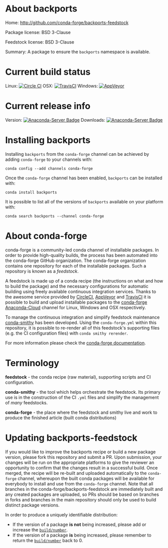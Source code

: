 About backports
===============

Home: http://github.com/conda-forge/backports-feedstock

Package license: BSD 3-Clause

Feedstock license: BSD 3-Clause

Summary: A package to ensure the `backports` namespace is available.



Current build status
====================

Linux: [![Circle CI](https://circleci.com/gh/conda-forge/backports-feedstock.svg?style=shield)](https://circleci.com/gh/conda-forge/backports-feedstock)
OSX: [![TravisCI](https://travis-ci.org/conda-forge/backports-feedstock.svg?branch=master)](https://travis-ci.org/conda-forge/backports-feedstock)
Windows: [![AppVeyor](https://ci.appveyor.com/api/projects/status/github/conda-forge/backports-feedstock?svg=True)](https://ci.appveyor.com/project/conda-forge/backports-feedstock/branch/master)

Current release info
====================
Version: [![Anaconda-Server Badge](https://anaconda.org/conda-forge/backports/badges/version.svg)](https://anaconda.org/conda-forge/backports)
Downloads: [![Anaconda-Server Badge](https://anaconda.org/conda-forge/backports/badges/downloads.svg)](https://anaconda.org/conda-forge/backports)

Installing backports
====================

Installing `backports` from the `conda-forge` channel can be achieved by adding `conda-forge` to your channels with:

```
conda config --add channels conda-forge
```

Once the `conda-forge` channel has been enabled, `backports` can be installed with:

```
conda install backports
```

It is possible to list all of the versions of `backports` available on your platform with:

```
conda search backports --channel conda-forge
```


About conda-forge
=================

conda-forge is a community-led conda channel of installable packages.
In order to provide high-quality builds, the process has been automated into the
conda-forge GitHub organization. The conda-forge organization contains one repository
for each of the installable packages. Such a repository is known as a *feedstock*.

A feedstock is made up of a conda recipe (the instructions on what and how to build
the package) and the necessary configurations for automatic building using freely
available continuous integration services. Thanks to the awesome service provided by
[CircleCI](https://circleci.com/), [AppVeyor](http://www.appveyor.com/)
and [TravisCI](https://travis-ci.org/) it is possible to build and upload installable
packages to the [conda-forge](https://anaconda.org/conda-forge)
[Anaconda-Cloud](http://docs.anaconda.org/) channel for Linux, Windows and OSX respectively.

To manage the continuous integration and simplify feedstock maintenance
[conda-smithy](http://github.com/conda-forge/conda-smithy) has been developed.
Using the ``conda-forge.yml`` within this repository, it is possible to re-render all of
this feedstock's supporting files (e.g. the CI configuration files) with ``conda smithy rerender``.

For more information please check the [conda-forge documentation](https://conda-forge.org/docs/).

Terminology
===========

**feedstock** - the conda recipe (raw material), supporting scripts and CI configuration.

**conda-smithy** - the tool which helps orchestrate the feedstock.
                   Its primary use is in the construction of the CI ``.yml`` files
                   and simplify the management of *many* feedstocks.

**conda-forge** - the place where the feedstock and smithy live and work to
                  produce the finished article (built conda distributions)


Updating backports-feedstock
============================

If you would like to improve the backports recipe or build a new
package version, please fork this repository and submit a PR. Upon submission,
your changes will be run on the appropriate platforms to give the reviewer an
opportunity to confirm that the changes result in a successful build. Once
merged, the recipe will be re-built and uploaded automatically to the
`conda-forge` channel, whereupon the built conda packages will be available for
everybody to install and use from the `conda-forge` channel.
Note that all branches in the conda-forge/backports-feedstock are
immediately built and any created packages are uploaded, so PRs should be based
on branches in forks and branches in the main repository should only be used to
build distinct package versions.

In order to produce a uniquely identifiable distribution:
 * If the version of a package **is not** being increased, please add or increase
   the [``build/number``](http://conda.pydata.org/docs/building/meta-yaml.html#build-number-and-string).
 * If the version of a package **is** being increased, please remember to return
   the [``build/number``](http://conda.pydata.org/docs/building/meta-yaml.html#build-number-and-string)
   back to 0.